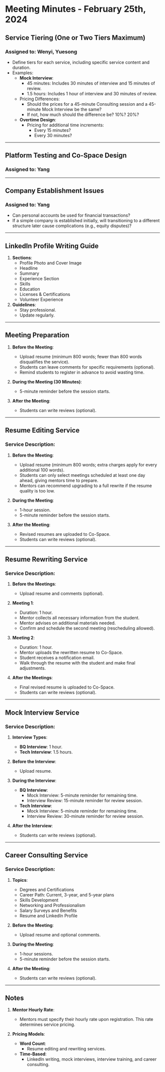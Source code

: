 # Meeting Minutes - February 25th, 2024

## Service Tiering (One or Two Tiers Maximum)

### Assigned to: Wenyi, Yuesong
- Define tiers for each service, including specific service content and duration.
- Examples:
  - **Mock Interview**:
    - 45 minutes: Includes 30 minutes of interview and 15 minutes of review.
    - 1.5 hours: Includes 1 hour of interview and 30 minutes of review.
  - Pricing Differences:
    - Should the prices for a 45-minute Consulting session and a 45-minute Mock Interview be the same?
    - If not, how much should the difference be? 10%? 20%?
  - **Overtime Design**:
    - Pricing for additional time increments:
      - Every 15 minutes? 
      - Every 30 minutes?

---

## Platform Testing and Co-Space Design

### Assigned to: Yang

---

## Company Establishment Issues

### Assigned to: Yang
- Can personal accounts be used for financial transactions?
- If a simple company is established initially, will transitioning to a different structure later cause complications (e.g., equity disputes)?

---

## LinkedIn Profile Writing Guide

1. **Sections**:
   - Profile Photo and Cover Image
   - Headline
   - Summary
   - Experience Section
   - Skills
   - Education
   - Licenses & Certifications
   - Volunteer Experience
2. **Guidelines**:
   - Stay professional.
   - Update regularly.

---

## Meeting Preparation

1. **Before the Meeting**:
   - Upload resume (minimum 800 words; fewer than 800 words disqualifies the service).
   - Students can leave comments for specific requirements (optional).
   - Remind students to register in advance to avoid wasting time.

2. **During the Meeting (30 Minutes)**:
   - 5-minute reminder before the session starts.

3. **After the Meeting**:
   - Students can write reviews (optional).

---

## Resume Editing Service

### **Service Description**:
1. **Before the Meeting**:
   - Upload resume (minimum 800 words; extra charges apply for every additional 100 words).
   - Students can only select meetings scheduled at least one day ahead, giving mentors time to prepare.
   - Mentors can recommend upgrading to a full rewrite if the resume quality is too low.

2. **During the Meeting**:
   - 1-hour session.
   - 5-minute reminder before the session starts.

3. **After the Meeting**:
   - Revised resumes are uploaded to Co-Space.
   - Students can write reviews (optional).

---

## Resume Rewriting Service

### **Service Description**:
1. **Before the Meetings**:
   - Upload resume and comments (optional).

2. **Meeting 1**:
   - Duration: 1 hour.
   - Mentor collects all necessary information from the student.
   - Mentor advises on additional materials needed.
   - Confirm and schedule the second meeting (rescheduling allowed).

3. **Meeting 2**:
   - Duration: 1 hour.
   - Mentor uploads the rewritten resume to Co-Space.
   - Student receives a notification email.
   - Walk through the resume with the student and make final adjustments.

4. **After the Meetings**:
   - Final revised resume is uploaded to Co-Space.
   - Students can write reviews (optional).

---

## Mock Interview Service

### **Service Description**:
1. **Interview Types**:
   - **BQ Interview**: 1 hour.
   - **Tech Interview**: 1.5 hours.

2. **Before the Interview**:
   - Upload resume.

3. **During the Interview**:
   - **BQ Interview**:
     - Mock Interview: 5-minute reminder for remaining time.
     - Interview Review: 15-minute reminder for review session.
   - **Tech Interview**:
     - Mock Interview: 5-minute reminder for remaining time.
     - Interview Review: 30-minute reminder for review session.

4. **After the Interview**:
   - Students can write reviews (optional).

---

## Career Consulting Service

### **Service Description**:
1. **Topics**:
   - Degrees and Certifications
   - Career Path: Current, 3-year, and 5-year plans
   - Skills Development
   - Networking and Professionalism
   - Salary Surveys and Benefits
   - Resume and LinkedIn Profile

2. **Before the Meeting**:
   - Upload resume and optional comments.

3. **During the Meeting**:
   - 1-hour sessions.
   - 5-minute reminder before the session starts.

4. **After the Meeting**:
   - Students can write reviews (optional).

---

## Notes

1. **Mentor Hourly Rate**:
   - Mentors must specify their hourly rate upon registration. This rate determines service pricing.

2. **Pricing Models**:
   - **Word Count**:
     - Resume editing and rewriting services.
   - **Time-Based**:
     - LinkedIn writing, mock interviews, interview training, and career consulting.
